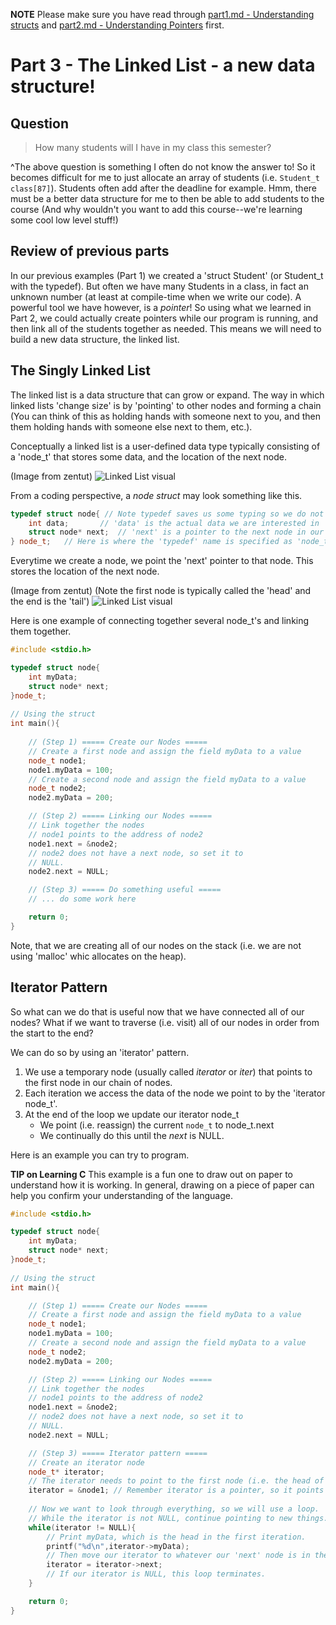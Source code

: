 **NOTE** Please make sure you have read through [part1.md - Understanding structs](./part1.md) and [part2.md - Understanding Pointers](./part2.md) first.

# Part 3 - The Linked List - a new data structure!

## Question

> How many students will I have in my class this semester?

^The above question is something I often do not know the answer to! So it becomes difficult for me to just allocate an array of students (i.e. `Student_t class[87]`). Students often add after the deadline for example. Hmm, there must be a better data structure for me to then be able to add students to the course (And why wouldn't you want to add this course--we're learning some cool low level stuff!)

## Review of previous parts

In our previous examples (Part 1) we created a 'struct Student' (or Student_t with the typedef). But often we have many Students in a class, in fact an unknown number (at least at compile-time when we write our code). A powerful tool we have however, is a *pointer*! So using what we learned in Part 2, we could actually create pointers while our program is running, and then link all of the students together as needed. This means we will need to build a new data structure, the linked list.

## The Singly Linked List

The linked list is a data structure that can grow or expand. The way in which linked lists 'change size' is by 'pointing' to other nodes and forming a chain (You can think of this as holding hands with someone next to you, and then them holding hands with someone else next to them, etc.).

Conceptually a linked list is a user-defined data type typically consisting of a 'node_t' that stores some data, and the location of the next node.

(Image from zentut)
<img src="http://www.zentut.com/wp-content/uploads/2013/04/linked-list-node.png" alt="Linked List visual">

From a coding perspective, a *node struct* may look something like this.

```cpp
typedef struct node{ // Note typedef saves us some typing so we do not have to type 'struct' everytime.
    int data;		// 'data' is the actual data we are interested in
    struct node* next;  // 'next' is a pointer to the next node in our linked list
} node_t;	// Here is where the 'typedef' name is specified as 'node_t'
```

Everytime we create a node, we point the 'next' pointer to that node. This stores the location of the next node.

(Image from zentut)
(Note the first node is typically called the 'head' and the end is the 'tail')
<img src="http://www.zentut.com/wp-content/uploads/2013/04/c-linked-list.png" alt="Linked List visual">

Here is one example of connecting together several node_t's and linking them together. 

```cpp
#include <stdio.h>

typedef struct node{
	int myData;
	struct node* next;
}node_t;
  
// Using the struct
int main(){
	
	// (Step 1) ===== Create our Nodes =====
	// Create a first node and assign the field myData to a value
	node_t node1;
	node1.myData = 100;
	// Create a second node and assign the field myData to a value
	node_t node2;
	node2.myData = 200;

	// (Step 2) ===== Linking our Nodes =====
	// Link together the nodes
	// node1 points to the address of node2
	node1.next = &node2;
	// node2 does not have a next node, so set it to 
	// NULL.
	node2.next = NULL;	

	// (Step 3) ===== Do something useful =====
	// ... do some work here

	return 0;
}
```

Note, that we are creating all of our nodes on the stack (i.e. we are not using 'malloc' whic allocates on the heap). 

## Iterator Pattern

So what can we do that is useful now that we have connected all of our nodes? What if we want to traverse (i.e. visit) all of our nodes in order from the start to the end?

We can do so by using an 'iterator' pattern. 

1. We use a temporary node (usually called *iterator* or *iter*) that points to the first node in our chain of nodes.
2. Each iteration we access the data of the node we point to by the 'iterator node_t'.
3. At the end of the loop we update our iterator node_t
	- We point (i.e. reassign) the current `node_t` to node_t.next 
	- We continually do this until the *next* is NULL.

Here is an example you can try to program. 

**TIP on Learning C** This example is a fun one to draw out on paper to understand how it is working. In general, drawing on a piece of paper can help you confirm your understanding of the language.

```cpp
#include <stdio.h>

typedef struct node{
	int myData;
	struct node* next;
}node_t;
  
// Using the struct
int main(){

	// (Step 1) ===== Create our Nodes =====
	// Create a first node and assign the field myData to a value
	node_t node1;
	node1.myData = 100;
	// Create a second node and assign the field myData to a value
	node_t node2;
	node2.myData = 200;

	// (Step 2) ===== Linking our Nodes =====
	// Link together the nodes
	// node1 points to the address of node2
	node1.next = &node2;
	// node2 does not have a next node, so set it to 
	// NULL.
	node2.next = NULL;	

	// (Step 3) ===== Iterator pattern =====
	// Create an iterator node
	node_t* iterator;
	// The iterator needs to point to the first node (i.e. the head of the list)
	iterator = &node1; // Remember iterator is a pointer, so it points to an address(thus 'address of node1')
	
	// Now we want to look through everything, so we will use a loop.
	// While the iterator is not NULL, continue pointing to new things.
	while(iterator != NULL){
		// Print myData, which is the head in the first iteration.
		printf("%d\n",iterator->myData);
		// Then move our iterator to whatever our 'next' node is in the linked list.
		iterator = iterator->next;
		// If our iterator is NULL, this loop terminates.
	}

	return 0;
}
```


